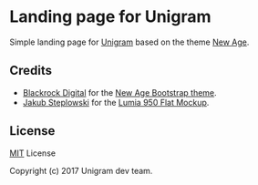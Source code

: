 # Landing page for Unigram

Simple landing page for [Unigram](https://github.com/UnigramDev/Unigram) based on the theme [New Age](http://startbootstrap.com/template-overviews/new-age/).

## Credits

- [Blackrock Digital](https://github.com/BlackrockDigital) for the [New Age Bootstrap theme](http://startbootstrap.com/template-overviews/new-age/).
- [Jakub Steplowski](https://www.behance.net/jakubsteplowski) for the [Lumia 950 Flat Mockup](https://www.behance.net/gallery/34545883/Microsoft-Lumia-950-Flat-Mockup-PSD-(v10)).

## License
[MIT](https://github.com/UnigramDev/unigramdev.github.io/blob/master/LICENSE) License

Copyright (c) 2017 Unigram dev team.
